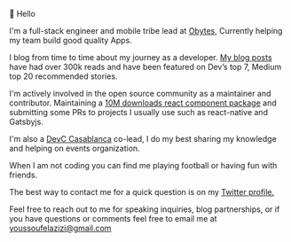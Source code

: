 👋 Hello

I'm a full-stack engineer and mobile tribe lead at [Obytes](https://obytes.com/), Currently helping my team build good quality Apps.

I blog from time to time about my journey as a developer. [My blog posts](https://elazizi.com/blog) have had over 300k reads and have been featured on Dev’s top 7, Medium top 20 recommended stories.

I'm actively involved in the open source community as a maintainer and contributor. Maintaining a [10M downloads react component package](https://react-popup.elazizi.com/) and submitting some PRs to projects I usually use such as react-native and Gatsbyjs.

I'm also a [DevC Casablanca](https://www.facebook.com/groups/DevC.Casablanca/) co-lead, I do my best sharing my knowledge and helping on events organization.

When I am not coding you can find me playing football or having fun with friends.

The best way to contact me for a quick question is on my [Twitter profile.](https://twitter.com/ElaziziYoussouf)

Feel free to reach out to me for speaking inquiries, blog partnerships, or if you have questions or comments feel free to email me at [youssoufelazizi@gmail.com](mailto:youssoufelazizi@gmail.com)
